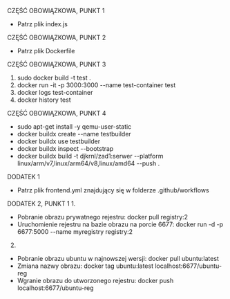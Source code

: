 CZĘŚĆ OBOWIĄZKOWA, PUNKT 1
- Patrz plik index.js

CZĘŚĆ OBOWIĄZKOWA, PUNKT 2
- Patrz plik Dockerfile

CZĘŚĆ OBOWIĄZKOWA, PUNKT 3
1. sudo docker build -t test .
2. docker run -it -p 3000:3000 --name test-container test
3. docker logs test-container
4. docker history test

CZĘŚĆ OBOWIĄZKOWA, PUNKT 4
- sudo apt-get install -y qemu-user-static
- docker buildx create --name testbuilder
- docker buildx use testbuilder
- docker buildx inspect --bootstrap
- docker buildx build -t djkrnl/zad1:serwer --platform linux/arm/v7,linux/arm64/v8,linux/amd64 --push .

DODATEK 1
- Patrz plik frontend.yml znajdujący się w folderze .github/workflows

DODATEK 2, PUNKT 1
1.
- Pobranie obrazu prywatnego rejestru: docker pull registry:2
- Uruchomienie rejestru na bazie obrazu na porcie 6677: docker run -d -p 6677:5000 --name myregistry registry:2
2.
- Pobranie obrazu ubuntu w najnowszej wersji: docker pull ubuntu:latest
- Zmiana nazwy obrazu: docker tag ubuntu:latest localhost:6677/ubuntu-reg
- Wgranie obrazu do utworzonego rejestru: docker push localhost:6677/ubuntu-reg
